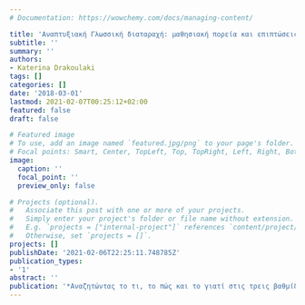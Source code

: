 ```yaml
---
# Documentation: https://wowchemy.com/docs/managing-content/

title: 'Αναπτυξιακή Γλωσσική διαταραχή: μαθησιακή πορεία και επιπτώσεις'
subtitle: ''
summary: ''
authors:
- Katerina Drakoulaki
tags: []
categories: []
date: '2018-03-01'
lastmod: 2021-02-07T00:25:12+02:00
featured: false
draft: false

# Featured image
# To use, add an image named `featured.jpg/png` to your page's folder.
# Focal points: Smart, Center, TopLeft, Top, TopRight, Left, Right, BottomLeft, Bottom, BottomRight.
image:
  caption: ''
  focal_point: ''
  preview_only: false

# Projects (optional).
#   Associate this post with one or more of your projects.
#   Simply enter your project's folder or file name without extension.
#   E.g. `projects = ["internal-project"]` references `content/project/deep-learning/index.md`.
#   Otherwise, set `projects = []`.
projects: []
publishDate: '2021-02-06T22:25:11.748785Z'
publication_types:
- '1'
abstract: ''
publication: '*Αναζητώντας το τι, το πώς και το γιατί στις τρεις βαθμίδες της εκπαίδευσης, 2ο Πανελλήνιο Συνέδριο Εκπαιδευτηρίων Πολύτροπη Αρμονία*'
---
```

